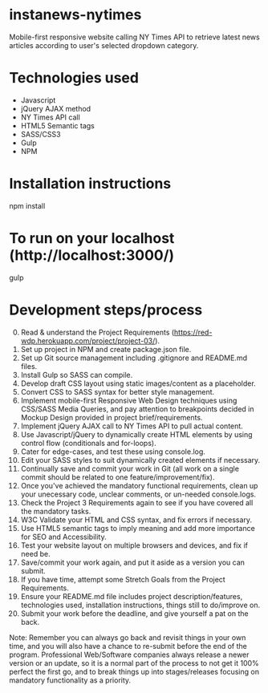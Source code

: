 # instanews-nytimes
Mobile-first responsive website calling NY Times API to retrieve latest news articles according to user's selected dropdown category.

# Technologies used
- Javascript
- jQuery AJAX method
- NY Times API call
- HTML5 Semantic tags
- SASS/CSS3
- Gulp
- NPM 

# Installation instructions
npm install

# To run on your localhost (http://localhost:3000/)
gulp

# Development steps/process
0. Read & understand the Project Requirements (https://red-wdp.herokuapp.com/project/project-03/).
1. Set up project in NPM and create package.json file.
2. Set up Git source management including .gitignore and README.md files.
3. Install Gulp so SASS can compile.
4. Develop draft CSS layout using static images/content as a placeholder.
5. Convert CSS to SASS syntax for better style management.
6. Implement mobile-first Responsive Web Design techniques using CSS/SASS Media Queries, and pay attention to breakpoints decided in Mockup Design provided in project brief/requirements.
7. Implement jQuery AJAX call to NY Times API to pull actual content.
8. Use Javascript/jQuery to dynamically create HTML elements by using control flow (conditionals and for-loops).
9. Cater for edge-cases, and test these using console.log.
10. Edit your SASS styles to suit dynamically created elements if necessary.
11. Continually save and commit your work in Git (all work on a single commit should be related to one feature/improvement/fix).
12. Once you've achieved the mandatory functional requirements, clean up your unecessary code, unclear comments, or un-needed console.logs.
13. Check the Project 3 Requirements again to see if you have covered all the mandatory tasks. 
14. W3C Validate your HTML and CSS syntax, and fix errors if necessary.
15. Use HTML5 semantic tags to imply meaning and add more importance for SEO and Accessibility.
16. Test your website layout on multiple browsers and devices, and fix if need be.
17. Save/commit your work again, and put it aside as a version you can submit.
18. If you have time, attempt some Stretch Goals from the Project Requirements.
19. Ensure your README.md file includes project description/features, technologies used, installation instructions, things still to do/improve on.
20. Submit your work before the deadline, and give yourself a pat on the back.

Note: Remember you can always go back and revisit things in your own time, and you will also have a chance to re-submit before the end of the program.  Professional Web/Software companies always release a newer version or an update, so it is a normal part of the process to not get it 100% perfect the first go, and to break things up into stages/releases focusing on mandatory functionality as a priority.  
